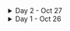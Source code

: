 
<details>
   <summary>Day 2 - Oct 27</summary>

   - <img align="center" src="https://raw.githubusercontent.com/rahuldkjain/github-profile-readme-generator/master/src/images/icons/Social/youtube.svg" height="15" width="15" />[
      Youtube](https://youtu.be/yRpLlJmRo2w?si=GwaKCMs-cOIyZJVM) - Java Day 1 - I/0
   - 🗞 [News](https://analyticsindiamag.com/why-is-everyone-making-genai-laptops/) - GenAI Laptops Future
   - 🧠 Facts - To prove that stomach ulcers are caused by bacteria, Barry Marshall drank broth filled with infectious bacteria, got ulcers, then cured himself with antibiotics. He won a Nobel Prize in 2005..

</details>

<details>
   <summary>Day 1 - Oct 26</summary>

   - <img align="center" src="https://raw.githubusercontent.com/rahuldkjain/github-profile-readme-generator/master/src/images/icons/Social/youtube.svg" height="15" width="15" />[
      Youtube](https://youtube.com/shorts/ilyWzhrV4o0?si=4pBSIgFNiq-tK1T2) - Js forloop and foreach loop
   - 🗞 [News](https://www.hindustantimes.com/business/adani-group-to-raise-4-billion-to-fund-green-hydrogen-plans-101698325168137.html) - Adani Group to raise $4 billion to fund green hydrogen plans
   - 🧠 Facts - NASA’s internet speed is 91 GB per second.

</details>